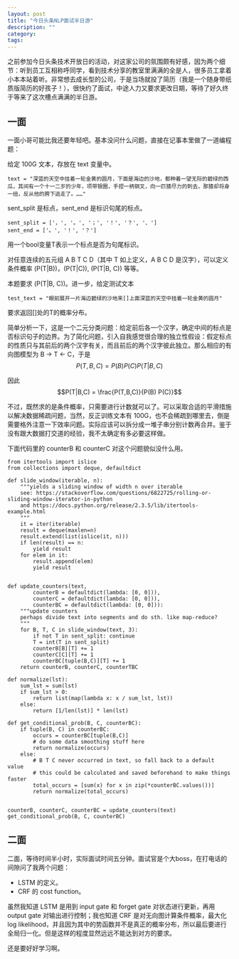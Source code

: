 ```yaml
---
layout: post
title: "今日头条NLP面试半日游"
description: ""
category:
tags:
---
```


之前参加今日头条技术开放日的活动，对这家公司的氛围颇有好感，因为两个细节：听到员工互相称呼同学，看到技术分享的教室里满满的全是人，很多员工拿着小本本站着听。非常想去成长型的公司，于是当场就投了简历（我是一个随身带纸质版简历的好孩子！），很快约了面试，中途人力又要求更改日期，等待了好久终于等来了这次槽点满满的半日游。

## 一面

一面小哥可能比我还要年轻吧。基本没问什么问题，直接在记事本里做了一道编程题：

给定 100G 文本，存放在 text 变量中。

```
text = "深蓝的天空中挂着一轮金黄的圆月，下面是海边的沙地，都种着一望无际的碧绿的西瓜，其间有一个十一二岁的少年，项带银圈，手捏一柄钢叉，向一匹猹尽力的刺去，那猹却将身一扭，反从他的胯下逃走了。……"
```
sent_split 是标点，sent_end 是标识句尾的标点。

```
sent_split = ['，', '。', '；', '！', '？', '、']
sent_end = ['。', '！', '？']
```

用一个bool变量T表示一个标点是否为句尾标识。

对任意连续的五元组 A B T C D（其中 T 如上定义，A B C D 是汉字），可以定义条件概率 \(P(T|B)\)，\(P(T|C)\), \(P(T|B, C)\) 等等。

本题要求 \(P(T|B, C)\)。进一步，给定测试文本
```
test_text = "眼前展开一片海边碧绿的沙地来[]上面深蓝的天空中挂着一轮金黄的圆月"
```
要求返回[]处的T的概率分布。



简单分析一下，这是一个二元分类问题：给定前后各一个汉字，确定中间的标点是否标识句子的边界。为了简化问题，引入自我感觉很合理的独立性假设：假定标点的性质只与其前后的两个汉字有关，而且前后的两个汉字彼此独立。那么相应的有向图模型为 B -> T <- C，于是 
$$P(T, B, C) = P(B) P(C) P(T|B,C)$$

因此 
$$P(T|B,C) = \frac{P(T,B,C)}{P(B) P(C)}$$

不过，既然求的是条件概率，只需要进行计数就可以了。可以采取合适的平滑措施以解决数据稀疏问题，当然，反正训练文本有 100G，也不会稀疏到哪里去，倒是需要格外注意一下效率问题。实际应该可以拆分成一堆子串分别计数再合并。鉴于没有跟大数据打交道的经验，我不太确定有多必要这样做。

下面代码里的 counterB 和 counterC 对这个问题貌似没什么用。

```
from itertools import islice
from collections import deque, defaultdict

def slide_window(iterable, n):
    """yields a sliding window of width n over iterable
    see: https://stackoverflow.com/questions/6822725/rolling-or-sliding-window-iterator-in-python
    and https://docs.python.org/release/2.3.5/lib/itertools-example.html
    """
    it = iter(iterable)
    result = deque(maxlen=n)
    result.extend(list(islice(it, n)))
    if len(result) == n:
        yield result    
    for elem in it:
        result.append(elem)
        yield result


def update_counters(text,
        counterB = defaultdict(lambda: [0, 0])),
        counterC = defaultdict(lambda: [0, 0])),
        counterBC = defaultdict(lambda: [0, 0])):
    """update counters
    perhaps divide text into segments and do sth. like map-reduce?
    """
    for B, T, C in slide_window(text, 3):
        if not T in sent_split: continue
        T = int(T in sent_split)
        counterB[B][T] += 1
        counterC[C][T] += 1
        counterBC[tuple(B,C)][T] += 1
    return counterB, counterC, counterTBC

def normalize(lst):
    sum_lst = sum(lst)
    if sum_lst > 0:
        return list(map(lambda x: x / sum_lst, lst))
    else:
        return [1/len(lst)] * len(lst)

def get_conditional_prob(B, C, counterBC):
    if tuple(B, C) in counterBC:
        occurs = counterBC[tuple(B,C)]
        # do some data smoothing stuff here
        return normalize(occurs)
    else:
        # B T C never occurred in text, so fall back to a default value
        # this could be calculated and saved beforehand to make things faster
        total_occurs = [sum(x) for x in zip(*counterBC.values())]
        return normalize(total_occurs)


counterB, counterC, counterBC = update_counters(text)
get_conditional_prob(B, C, counterBC)
```



## 二面

二面，等待时间半小时，实际面试时间五分钟。面试官是个大boss，在打电话的间隙问了我两个问题：

- LSTM 的定义。
- CRF 的 cost function。

虽然我知道 LSTM 是用到 input gate 和 forget gate 对状态进行更新，再用 output gate 对输出进行控制；我也知道 CRF 是对无向图计算条件概率，最大化 log likelihood，并且因为其中的势函数并不是真正的概率分布，所以最后要进行全局归一化。但是这样的程度显然远远不能达到对方的要求。

还是要好好学习啊。
